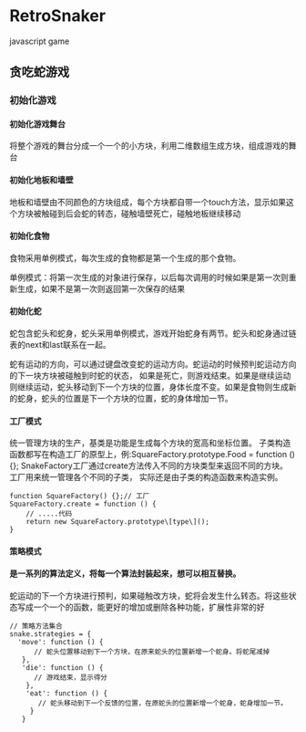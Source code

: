 # RetroSnaker
javascript game

贪吃蛇游戏
-----

### 初始化游戏

#### 初始化游戏舞台

将整个游戏的舞台分成一个一个的小方块，利用二维数组生成方块，组成游戏的舞台

#### 初始化地板和墙壁

地板和墙壁由不同颜色的方块组成，每个方块都自带一个touch方法，显示如果这个方块被触碰到后会蛇的转态，碰触墙壁死亡，碰触地板继续移动

#### 初始化食物

食物采用单例模式，每次生成的食物都是第一个生成的那个食物。

单例模式：将第一次生成的对象进行保存，以后每次调用的时候如果是第一次则重新生成，如果不是第一次则返回第一次保存的结果

#### 初始化蛇

蛇包含蛇头和蛇身，蛇头采用单例模式，游戏开始蛇身有两节。蛇头和蛇身通过链表的next和last联系在一起。

蛇有运动的方向，可以通过键盘改变蛇的运动方向。蛇运动的时候预判蛇运动方向的下一块方块被碰触到时蛇的状态， 如果是死亡，则游戏结束。如果是继续运动则继续运动，蛇头移动到下一个方块的位置，身体长度不变。如果是食物则生成新的蛇身，蛇头的位置是下一个方块的位置，蛇的身体增加一节。

#### 工厂模式

统一管理方块的生产，基类是功能是生成每个方块的宽高和坐标位置。 子类构造函数都写在构造工厂的原型上，例:SquareFactory.prototype.Food = function () {}; SnakeFactory工厂通过create方法传入不同的方块类型来返回不同的方块。 工厂用来统一管理各个不同的子类， 实际还是由子类的构造函数来构造实例。  

```
function SquareFactory() {};// 工厂 
SquareFactory.create = function () { 
    // .....代码 
    return new SquareFactory.prototype\[type\](); 
}
```

#### 策略模式

#### 是一系列的算法定义，将每一个算法封装起来，想可以相互替换。

蛇运动的下一个方块进行预判，如果碰触改方块，蛇将会发生什么转态。将这些状态写成一个一个的函数，能更好的增加或删除各种功能，扩展性非常的好

```
// 策略方法集合 
snake.strategies = { 
  'move': function () {
      // 蛇头位置移动到下一个方块，在原来蛇头的位置新增一个蛇身。将蛇尾减掉 
   },
   'die': function () {
      // 游戏结束，显示得分 
    }, 
    'eat': function () { 
       // 蛇头移动到下一个反馈的位置，在原蛇头的位置新增一个蛇身，蛇身增加一节。
     }
   }
  ```
